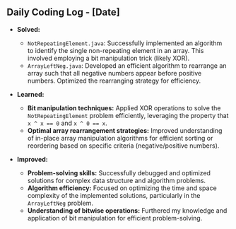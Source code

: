 ## Daily Coding Log - [Date]

* **Solved:**
    * `NotRepeatingElement.java`:  Successfully implemented an algorithm to identify the single non-repeating element in an array.  This involved employing a bit manipulation trick (likely XOR).
    * `ArrayLeftNeg.java`:  Developed an efficient algorithm to rearrange an array such that all negative numbers appear before positive numbers. Optimized the rearranging strategy for efficiency.

* **Learned:**
    * **Bit manipulation techniques:**  Applied XOR operations to solve the `NotRepeatingElement` problem efficiently, leveraging the property that `x ^ x == 0` and `x ^ 0 == x`.
    * **Optimal array rearrangement strategies:** Improved understanding of in-place array manipulation algorithms for efficient sorting or reordering based on specific criteria (negative/positive numbers).

* **Improved:**
    * **Problem-solving skills:** Successfully debugged and optimized solutions for complex data structure and algorithm problems.
    * **Algorithm efficiency:** Focused on optimizing the time and space complexity of the implemented solutions, particularly in the `ArrayLeftNeg` problem.
    * **Understanding of bitwise operations:** Furthered my knowledge and application of bit manipulation for efficient problem-solving.